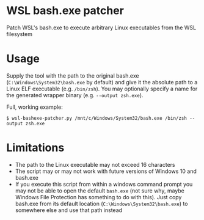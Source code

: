 # WSL bash.exe patcher
Patch WSL's bash.exe to execute arbitrary Linux executables from the WSL filesystem

# Usage
Supply the tool with the path to the original bash.exe (`C:\Windows\System32\bash.exe` by default) and give it the absolute path to a Linux ELF executable (e.g. `/bin/zsh`).
You may optionally specify a name for the generated wrapper binary (e.g. `--output zsh.exe`).

Full, working example:
```
$ wsl-bashexe-patcher.py /mnt/c/Windows/System32/bash.exe /bin/zsh --output zsh.exe
```

# Limitations
* The path to the Linux executable may not exceed 16 characters
* The script may or may not work with future versions of Windows 10 and bash.exe
* If you execute this script from within a windows command prompt you may not be able to open the default `bash.exe` (not sure why, maybe Windows File Protection has something to do with this). Just copy bash.exe from its default location (`C:\Windows\System32\bash.exe`) to somewhere else and use that path instead
